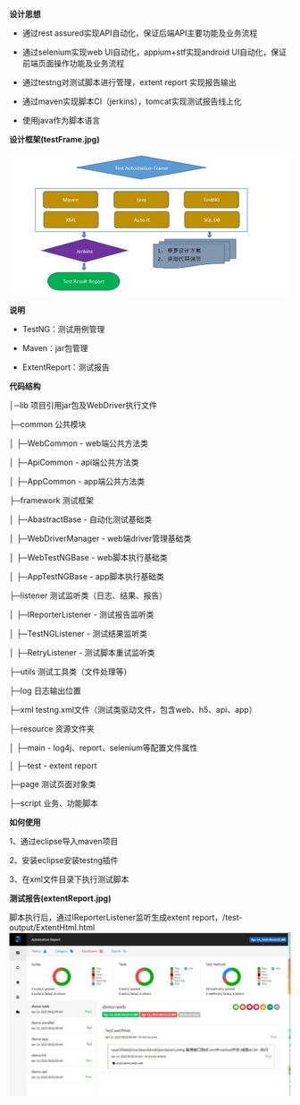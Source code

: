 **设计思想**

- 通过rest assured实现API自动化，保证后端API主要功能及业务流程

- 通过selenium实现web UI自动化，appium+stf实现android UI自动化，保证前端页面操作功能及业务流程

- 通过testng对测试脚本进行管理，extent report 实现报告输出

- 通过maven实现脚本CI（jerkins），tomcat实现测试报告线上化

- 使用java作为脚本语言

**设计框架(testFrame.jpg)**

![](https://github.com/jinwu18/testAutomation/blob/master/testFrame.jpg)

**说明** 

- TestNG：测试用例管理

- Maven：jar包管理

- ExtentReport：测试报告

**代码结构** 

│─lib  项目引用jar包及WebDriver执行文件

├─common 公共模块 

│  ├─WebCommon - web端公共方法类

│  ├─ApiCommon - api端公共方法类

│  ├─AppCommon - app端公共方法类

├─framework 测试框架

│  ├─AbastractBase - 自动化测试基础类

│  ├─WebDriverManager - web端driver管理基础类

│  ├─WebTestNGBase - web脚本执行基础类

│  ├─AppTestNGBase - app脚本执行基础类

├─listener 测试监听类（日志、结果、报告）

│  ├─IReporterListener - 测试报告监听类

│  ├─TestNGListener - 测试结果监听类

│  ├─RetryListener - 测试脚本重试监听类

├─utils 测试工具类（文件处理等）

├─log 日志输出位置

├─xml testng.xml文件（测试类驱动文件，包含web、h5、api、app）

├─resource 资源文件夹

│  ├─main - log4j、report、selenium等配置文件属性

│  ├─test - extent report

├─page 测试页面对象类

├─script 业务、功能脚本

**如何使用**

1、通过eclipse导入maven项目

2、安装eclipse安装testng插件

3、在xml文件目录下执行测试脚本 


**测试报告(extentReport.jpg)**

脚本执行后，通过IReporterListener监听生成extent report，/test-output/ExtentHtml.html
![](https://github.com/jinwu18/testAutomation/blob/master/extentReport.jpg)
